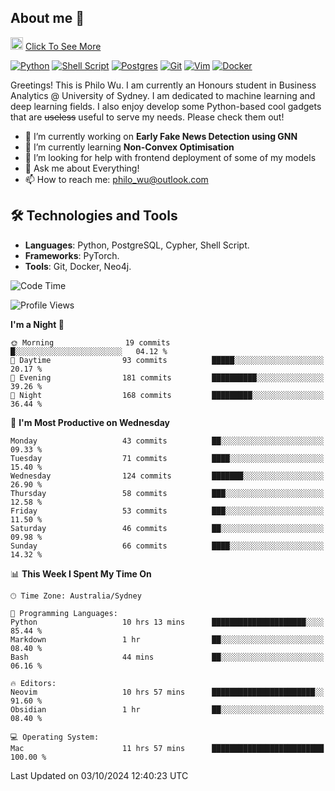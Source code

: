 ## About me 🤗

<a href="#"><img src="https://media.giphy.com/media/hvRJCLFzcasrR4ia7z/giphy.gif" width="20px" height="20px"></a> [Click To See More](https://codeboyphilo.github.io)

[![Python](https://img.shields.io/badge/python-3670A0?style=for-the-badge&logo=python&logoColor=ffdd54)](#)
[![Shell Script](https://img.shields.io/badge/shell_script-%23121011.svg?style=for-the-badge&logo=gnu-bash&logoColor=white)](#)
[![Postgres](https://img.shields.io/badge/postgres-%23316192.svg?style=for-the-badge&logo=postgresql&logoColor=white)](#)
[![Git](https://img.shields.io/badge/git-%23F05033.svg?style=for-the-badge&logo=git&logoColor=white)](#)
[![Vim](https://img.shields.io/badge/VIM-%2311AB00.svg?style=for-the-badge&logo=vim&logoColor=white)](#)
[![Docker](https://img.shields.io/badge/docker-%230db7ed.svg?style=for-the-badge&logo=docker&logoColor=white)](#)

Greetings! This is Philo Wu. I am currently an Honours student in Business Analytics \@ University of Sydney. I am dedicated to machine learning and deep learning fields. I also enjoy develop some Python-based cool gadgets that are ~~useless~~ useful to serve my needs. Please check them out!

- 🔭 I’m currently working on **Early Fake News Detection using GNN**
- 🌱 I’m currently learning **Non-Convex Optimisation**
- 🤔 I’m looking for help with frontend deployment of some of my models
- 💬 Ask me about Everything!
- 📫 How to reach me: philo_wu@outlook.com

## 🛠 Technologies and Tools
- **Languages**: Python, PostgreSQL, Cypher, Shell Script.
- **Frameworks**: PyTorch.
- **Tools**: Git, Docker, Neo4j.

<!--START_SECTION:waka-->
![Code Time](http://img.shields.io/badge/Code%20Time-498%20hrs%2039%20mins-blue)

![Profile Views](http://img.shields.io/badge/Profile%20Views-0-blue)

**I'm a Night 🦉** 

```text
🌞 Morning                19 commits          █░░░░░░░░░░░░░░░░░░░░░░░░   04.12 % 
🌆 Daytime                93 commits          █████░░░░░░░░░░░░░░░░░░░░   20.17 % 
🌃 Evening                181 commits         ██████████░░░░░░░░░░░░░░░   39.26 % 
🌙 Night                  168 commits         █████████░░░░░░░░░░░░░░░░   36.44 % 
```
📅 **I'm Most Productive on Wednesday** 

```text
Monday                   43 commits          ██░░░░░░░░░░░░░░░░░░░░░░░   09.33 % 
Tuesday                  71 commits          ████░░░░░░░░░░░░░░░░░░░░░   15.40 % 
Wednesday                124 commits         ███████░░░░░░░░░░░░░░░░░░   26.90 % 
Thursday                 58 commits          ███░░░░░░░░░░░░░░░░░░░░░░   12.58 % 
Friday                   53 commits          ███░░░░░░░░░░░░░░░░░░░░░░   11.50 % 
Saturday                 46 commits          ██░░░░░░░░░░░░░░░░░░░░░░░   09.98 % 
Sunday                   66 commits          ████░░░░░░░░░░░░░░░░░░░░░   14.32 % 
```


📊 **This Week I Spent My Time On** 

```text
🕑︎ Time Zone: Australia/Sydney

💬 Programming Languages: 
Python                   10 hrs 13 mins      █████████████████████░░░░   85.44 % 
Markdown                 1 hr                ██░░░░░░░░░░░░░░░░░░░░░░░   08.40 % 
Bash                     44 mins             ██░░░░░░░░░░░░░░░░░░░░░░░   06.16 % 

🔥 Editors: 
Neovim                   10 hrs 57 mins      ███████████████████████░░   91.60 % 
Obsidian                 1 hr                ██░░░░░░░░░░░░░░░░░░░░░░░   08.40 % 

💻 Operating System: 
Mac                      11 hrs 57 mins      █████████████████████████   100.00 % 
```


 Last Updated on 03/10/2024 12:40:23 UTC
<!--END_SECTION:waka-->
